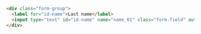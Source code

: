 ```html //DesignSystem version 2023
<div class="form-group">
  <label for="id-name">Last name</label>
  <input type="text" id="id-name" name="name_01" class="form-field" autocomplete="family-name">
</div>
```